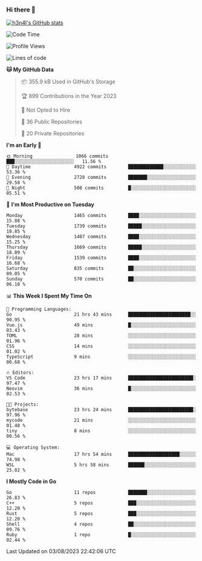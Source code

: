 ### Hi there 👋

[![h3n4l's GitHub stats](https://github-readme-stats.vercel.app/api?username=h3n4l&count_private=true&show_icons=true&theme=radical)](https://github.com/h3n4l/github-readme-stats)

<!--START_SECTION:waka-->
![Code Time](http://img.shields.io/badge/Code%20Time-1%2C467%20hrs%2015%20mins-blue)

![Profile Views](http://img.shields.io/badge/Profile%20Views-2-blue)

![Lines of code](https://img.shields.io/badge/From%20Hello%20World%20I%27ve%20Written-2.7%20million%20lines%20of%20code-blue)

**🐱 My GitHub Data** 

> 📦 355.9 kB Used in GitHub's Storage 
 > 
> 🏆 899 Contributions in the Year 2023
 > 
> 🚫 Not Opted to Hire
 > 
> 📜 36 Public Repositories 
 > 
> 🔑 20 Private Repositories 
 > 
**I'm an Early 🐤** 

```text
🌞 Morning                1066 commits        ███░░░░░░░░░░░░░░░░░░░░░░   11.56 % 
🌆 Daytime                4922 commits        █████████████░░░░░░░░░░░░   53.36 % 
🌃 Evening                2728 commits        ███████░░░░░░░░░░░░░░░░░░   29.58 % 
🌙 Night                  508 commits         █░░░░░░░░░░░░░░░░░░░░░░░░   05.51 % 
```
📅 **I'm Most Productive on Tuesday** 

```text
Monday                   1465 commits        ████░░░░░░░░░░░░░░░░░░░░░   15.88 % 
Tuesday                  1739 commits        █████░░░░░░░░░░░░░░░░░░░░   18.85 % 
Wednesday                1407 commits        ████░░░░░░░░░░░░░░░░░░░░░   15.25 % 
Thursday                 1669 commits        █████░░░░░░░░░░░░░░░░░░░░   18.09 % 
Friday                   1539 commits        ████░░░░░░░░░░░░░░░░░░░░░   16.68 % 
Saturday                 835 commits         ██░░░░░░░░░░░░░░░░░░░░░░░   09.05 % 
Sunday                   570 commits         ██░░░░░░░░░░░░░░░░░░░░░░░   06.18 % 
```


📊 **This Week I Spent My Time On** 

```text
💬 Programming Languages: 
Go                       21 hrs 43 mins      ███████████████████████░░   90.95 % 
Vue.js                   49 mins             █░░░░░░░░░░░░░░░░░░░░░░░░   03.43 % 
TOML                     28 mins             ░░░░░░░░░░░░░░░░░░░░░░░░░   01.96 % 
CSS                      14 mins             ░░░░░░░░░░░░░░░░░░░░░░░░░   01.02 % 
TypeScript               9 mins              ░░░░░░░░░░░░░░░░░░░░░░░░░   00.68 % 

🔥 Editors: 
VS Code                  23 hrs 17 mins      ████████████████████████░   97.47 % 
Neovim                   36 mins             █░░░░░░░░░░░░░░░░░░░░░░░░   02.53 % 

🐱‍💻 Projects: 
bytebase                 23 hrs 24 mins      ████████████████████████░   97.96 % 
mycode                   21 mins             ░░░░░░░░░░░░░░░░░░░░░░░░░   01.48 % 
tiny                     8 mins              ░░░░░░░░░░░░░░░░░░░░░░░░░   00.56 % 

💻 Operating System: 
Mac                      17 hrs 54 mins      ███████████████████░░░░░░   74.98 % 
WSL                      5 hrs 58 mins       ██████░░░░░░░░░░░░░░░░░░░   25.02 % 
```

**I Mostly Code in Go** 

```text
Go                       11 repos            ███████░░░░░░░░░░░░░░░░░░   26.83 % 
C++                      5 repos             ███░░░░░░░░░░░░░░░░░░░░░░   12.20 % 
Rust                     5 repos             ███░░░░░░░░░░░░░░░░░░░░░░   12.20 % 
Shell                    4 repos             ██░░░░░░░░░░░░░░░░░░░░░░░   09.76 % 
Ruby                     1 repo              █░░░░░░░░░░░░░░░░░░░░░░░░   02.44 % 
```




 Last Updated on 03/08/2023 22:42:06 UTC
<!--END_SECTION:waka-->

